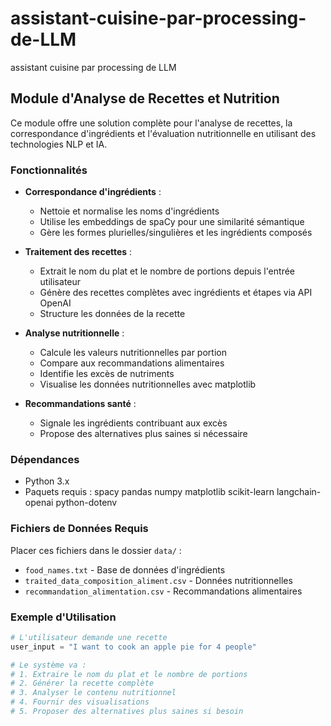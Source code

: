# assistant-cuisine-par-processing-de-LLM
assistant cuisine par processing de LLM

## Module d'Analyse de Recettes et Nutrition

Ce module offre une solution complète pour l'analyse de recettes, la correspondance d'ingrédients et l'évaluation nutritionnelle en utilisant des technologies NLP et IA.

### Fonctionnalités

- **Correspondance d'ingrédients** :
  - Nettoie et normalise les noms d'ingrédients
  - Utilise les embeddings de spaCy pour une similarité sémantique
  - Gère les formes plurielles/singulières et les ingrédients composés

- **Traitement des recettes** :
  - Extrait le nom du plat et le nombre de portions depuis l'entrée utilisateur
  - Génère des recettes complètes avec ingrédients et étapes via API OpenAI
  - Structure les données de la recette

- **Analyse nutritionnelle** :
  - Calcule les valeurs nutritionnelles par portion
  - Compare aux recommandations alimentaires
  - Identifie les excès de nutriments
  - Visualise les données nutritionnelles avec matplotlib

- **Recommandations santé** :
  - Signale les ingrédients contribuant aux excès
  - Propose des alternatives plus saines si nécessaire

### Dépendances

- Python 3.x
- Paquets requis :
spacy
pandas
numpy
matplotlib
scikit-learn
langchain-openai
python-dotenv


### Fichiers de Données Requis

Placer ces fichiers dans le dossier `data/` :
- `food_names.txt` - Base de données d'ingrédients
- `traited_data_composition_aliment.csv` - Données nutritionnelles
- `recommandation_alimentation.csv` - Recommandations alimentaires

### Exemple d'Utilisation

```python
# L'utilisateur demande une recette
user_input = "I want to cook an apple pie for 4 people"

# Le système va :
# 1. Extraire le nom du plat et le nombre de portions
# 2. Générer la recette complète
# 3. Analyser le contenu nutritionnel
# 4. Fournir des visualisations
# 5. Proposer des alternatives plus saines si besoin
